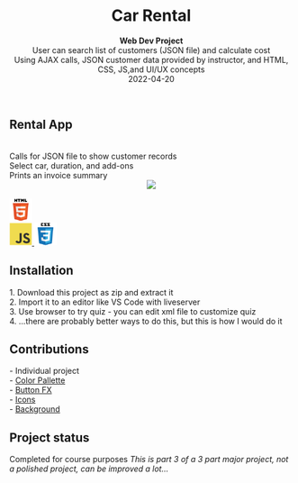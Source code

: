 
<h1 align="center">Car Rental</h1>
<p align="center"><strong>Web Dev Project</strong>
<br>User can search list of customers (JSON file) and calculate cost
<br>Using AJAX calls, JSON customer data provided by instructor, and HTML, CSS, JS,and UI/UX concepts
<br>2022-04-20</p>
<br/>

<h2>Rental App</h2>
<br>Calls for JSON file to show customer records
<br>Select car, duration, and add-ons
<br>Prints an invoice summary
<div align="center"><img src="https://i.imgur.com/fZcVY4f.gif"></img></div>
<p align="center">

<img src="https://raw.githubusercontent.com/devicons/devicon/master/icons/html5/html5-original-wordmark.svg" alt="html5" width="40" height="40"/> </a>  
<a href="https://developer.mozilla.org/en-US/docs/Web/JavaScript" target="_blank" rel="noreferrer"> <img src="https://raw.githubusercontent.com/devicons/devicon/master/icons/javascript/javascript-original.svg" alt="javascript" width="40" height="40"/> </a>
<a href="https://www.w3schools.com/css/" target="_blank" rel="noreferrer"> <img src="https://raw.githubusercontent.com/devicons/devicon/master/icons/css3/css3-original-wordmark.svg" alt="css3" width="40" height="40"/></a>
</p>


<h2>Installation</h2>
1. Download this project as zip and extract it<br>
2. Import it to an editor like VS Code with liveserver <br>
3. Use browser to try quiz - you can edit xml file to customize quiz<br>
4. ...there are probably better ways to do this, but this is how I would do it<br>




<h2>Contributions</h2>
- Individual project<br>
- <a href="http://colormind.io/" target="_blank">Color Pallette </a><br>
- <a href="https://codepen.io/seme332/pen/reJOwo" target="_blank">Button FX</a><br>
- <a href="https://www.flaticon.com/" target="_blank"> Icons</a><br>
- <a href="https://unsplash.com/photos/A-NVHPka9Rk" target="_blank">Background</a>


<h2>Project status</h2>
Completed for course purposes
<em>This is part 3 of a 3 part major project, not a polished project, can be improved a lot...</em>